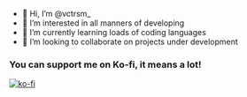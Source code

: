 - 👋 Hi, I’m @vctrsm_
- 👀 I’m interested in all manners of developing
- 🌱 I’m currently learning loads of coding languages
- 💞️ I’m looking to collaborate on projects under development

### You can support me on Ko-fi, it means a lot!

[![ko-fi](https://ko-fi.com/img/githubbutton_sm.svg)](https://ko-fi.com/J3J1BZU1Q)

<!---
N0xDev/N0xDev is a ✨ special ✨ repository because its `README.md` (this file) appears on your GitHub profile.
You can click the Preview link to take a look at your changes.
--->
